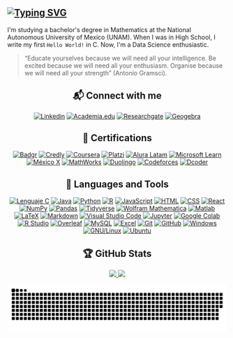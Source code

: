 <!-- <h1 align = "center">
<img alt = Typing_Effect src="https://readme-typing-svg.herokuapp.com?size=30&duration=4000&color=FFFFFF&center=true&vCenter=true&width=650&height=90&lines=Hello+World!+I'm+Fabian">
</h1> -->

## [![Typing SVG](https://readme-typing-svg.herokuapp.com?font=JetBrains+Mono&weight=900&size=30&duration=4000&pause=1000&color=FFFFFF&center=true&vCenter=true&width=650&height=90&lines=Hello+World!+I'm+Fabian)](https://github.com/SoyFabianRG)

I'm studying a bachelor's degree in Mathematics at the National Autonomous University of Mexico (UNAM). When I was in High School, I write my first `Hello World!` in C. Now, I'm a Data Science enthusiastic.

> “Educate yourselves because we will need all your intelligence. Be excited because we will need all your enthusiasm. Organise because we will need all your strength” (Antonio Gramsci).

<div align="center">

## :mailbox_with_mail: Connect with me

[![Linkedin](https://img.shields.io/badge/Linkedin-0A66C2?style=for-the-badge&logo=linkedin&logoColor=white)](https://www.linkedin.com/in/soyfabianrg)
[![Academia.edu](https://img.shields.io/badge/Academia.edu-41454A?style=for-the-badge&logo=academia&logoColor=white)](https://unam.academia.edu/SoyFabianRG)
[![Researchgate](https://img.shields.io/badge/Researchgate-00CCBB?style=for-the-badge&logo=researchgate&logoColor=white)](https://www.researchgate.net/profile/Fabian-Rios-Gil-2)
[![Geogebra](https://img.shields.io/badge/Geogebra-6557d2?style=for-the-badge)](https://www.geogebra.org/u/soyfabianrg)

## :school_satchel: Certifications
 
[![Badgr](https://img.shields.io/badge/Badgr-282C4C?style=for-the-badge&logo=badgr&logoColor=white)](https://api.badgr.io/public/collections/82009f34774d4d0a9ad2e9894f4d6fea)
[![Credly](https://img.shields.io/badge/Credly-FF6B00?style=for-the-badge&logo=credly&logoColor=white)](https://www.credly.com/users/soyfabianrg)
[![Coursera](https://img.shields.io/badge/Coursera-0056D2?style=for-the-badge&logo=coursera&logoColor=white)](https://www.coursera.org/user/c10a888a8725cca7da1542d8559964eb)
[![Platzi](https://img.shields.io/badge/Platzi-98CA3F?style=for-the-badge&logo=platzi&logoColor=white)](https://platzi.com/p/SoyFabianRG)
[![Alura Latam](https://img.shields.io/badge/Alura_Latam-082B58?style=for-the-badge)](https://app.aluracursos.com/user/soyfabianrg)
[![Microsoft Learn](https://img.shields.io/badge/Microsoft_Learn-5E5E5E?style=for-the-badge&logo=microsoft&logoColor=white)](https://docs.microsoft.com/es-mx/users/soyfabianrg)
[![México X](https://img.shields.io/badge/México_X-18384E?style=for-the-badge)](https://mexicox.gob.mx/u/SoyFabianRG)
[![MathWorks](https://img.shields.io/badge/MathWorks-Bf4A06?style=for-the-badge)](https://la.mathworks.com/matlabcentral/profile/authors/21447057)
[![Duolingo](https://img.shields.io/badge/Duolingo-58CC02?style=for-the-badge&logo=duolingo&logoColor=white)](https://www.duolingo.com/profile/SoyFabianRG)
[![Codeforces](https://img.shields.io/badge/Codeforces-1F8ACB?style=for-the-badge&logo=codeforces&logoColor=white)](https://codeforces.com/profile/SoyFabianRG)
[![Dcoder](https://img.shields.io/badge/Dcoder-000000?style=for-the-badge)](https://code.dcoder.tech/profile/soyfabianrg)

## :wrench: Languages and Tools

[![Lenguaje C](https://img.shields.io/badge/C-A8B9CC?style=for-the-badge&logo=c&logoColor=white)](https://www.w3schools.com/c)
[![Java](https://img.shields.io/badge/Java-007396?style=for-the-badge&logo=oracle&logoColor=white)](https://www.java.com/es)
[![Python](https://img.shields.io/badge/Python-3776AB?style=for-the-badge&logo=python&logoColor=white)](https://www.python.org)
[![R](https://img.shields.io/badge/R-276DC3?style=for-the-badge&logo=r&logoColor=white)](https://www.r-project.org)
[![JavaScript](https://img.shields.io/badge/JavaScript-323330?style=for-the-badge&logo=javascript&logoColor=F7DF1E)](https://developer.mozilla.org/en-US/docs/web/javascript)
[![HTML](https://img.shields.io/badge/Html5-E34F26?style=for-the-badge&logo=html5&logoColor=white)](https://www.w3.org/html)
[![CSS](https://img.shields.io/badge/Css3-1572B6?style=for-the-badge&logo=css3&logoColor=white)](https://www.w3.org/Style/CSS)
[![React](https://img.shields.io/badge/React.js-20232A?style=for-the-badge&logo=react&logoColor=61DAFB)](https://reactjs.org)
[![NumPy](https://img.shields.io/badge/numpy-013243?style=for-the-badge&logo=numpy&logoColor=white)](https://numpy.org)
[![Pandas](https://img.shields.io/badge/Pandas-150458?style=for-the-badge&logo=pandas&logoColor=white)](https://pandas.pydata.org)
[![Tidyverse](https://img.shields.io/badge/Tidyverse-1A162D?style=for-the-badge&logo=tidyverse&logoColor=white)](https://www.tidyverse.org)
[![Wolfram Mathematica](https://img.shields.io/badge/Wolfram_Mathematica-DD1100?style=for-the-badge&logo=wolframmathematica&logoColor=white)](https://www.wolfram.com/mathematica)
[![Matlab](https://img.shields.io/badge/Matlab-Bf4A06?style=for-the-badge)](https://www.mathworks.com/products/matlab.html)
[![LaTeX](https://img.shields.io/badge/Latex-008080?style=for-the-badge&logo=latex&logoColor=white)](https://www.latex-project.org)
[![Markdown](https://img.shields.io/badge/Markdown-000000?style=for-the-badge&logo=markdown&logoColor=white)](https://www.w3schools.io/file/markdown-introduction)
[![Visual Studio Code](https://img.shields.io/badge/Visual_Studio_Code-007ACC?style=for-the-badge&logo=visualstudiocode&logoColor=white)](https://code.visualstudio.com)
[![Jupyter](https://img.shields.io/badge/Jupyter-F37626?style=for-the-badge&logo=jupyter&logoColor=white)](https://jupyter.org)
[![Google Colab](https://img.shields.io/badge/Google_Colab-F9AB00?style=for-the-badge&logo=googlecolab&logoColor=white)](https://colab.research.google.com)
[![R Studio](https://img.shields.io/badge/R_Studio-75AADB?style=for-the-badge&logo=rstudio&logoColor=white)](https://www.rstudio.com)
[![Overleaf](https://img.shields.io/badge/Overleaf-47A141?style=for-the-badge&logo=overleaf&logoColor=white)](https://www.overleaf.com/)
[![MySQL](https://img.shields.io/badge/MySQL-4479A1?style=for-the-badge&logo=mysql&logoColor=white)](https://www.mysql.com)
[![Excel](https://img.shields.io/badge/Excel-217346?style=for-the-badge&logo=microsoftexcel&logoColor=white)](https://www.microsoft.com/es-mx/microsoft-365/excel")
[![Git](https://img.shields.io/badge/Git-F05032?style=for-the-badge&logo=git&logoColor=white)](https://git-scm.com)
[![GitHub](https://img.shields.io/badge/GitHub-181717?style=for-the-badge&logo=github&logoColor=white)](https://github.com)
[![Windows](https://img.shields.io/badge/Windows-0078D6?style=for-the-badge&logo=windows&logoColor=white)](https://www.microsoft.com/es-xl/windows)
[![GNU/Linux](https://img.shields.io/badge/GNU/Linux-FCC624?style=for-the-badge&logo=linux&logoColor=black)](https://www.gnu.org)
[![Ubuntu](https://img.shields.io/badge/Ubuntu-E95420?style=for-the-badge&logo=ubuntu&logoColor=white)](https://ubuntu.com)

<!-- [![NPM](https://img.shields.io/badge/NPM-CB3837?style=for-the-badge&logo=npm&logoColor=white)](https://www.npmjs.com)
[![Webpack](https://img.shields.io/badge/WEBPACK-8DD6F9?style=for-the-badge&logo=webpack&logoColor=white)](https://webpack.js.org) -->

## :trophy: GitHub Stats

<a href="https://github.com/SoyFabianRG">
<img height="180em" src="https://github-readme-stats.vercel.app/api?username=SoyFabianRG&show_icons=true&theme=github_dark">
<img height="180em" src="https://github-readme-stats.vercel.app/api/top-langs/?username=SoyFabianRG&theme=github_dark">

[![Snake](https://github.com/SoyFabianRG/SoyFabianRG/raw/output/github-contribution-grid-snake.svg)](https://github.com/SoyFabianRG)

</div>